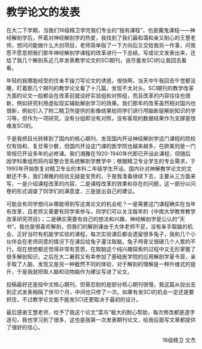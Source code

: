 # 教学论文的发表

在大二下学期，当我们16级精卫学完我们专业的“独有课程”，也是魔鬼课程——神经解剖学后，怀着对神经解剖学的热爱，我找到了我们最和蔼和亲又耐心的王慧老师，想问问能做什么大创项目，老师简单指了一下方向后又交给我另一件事，问我愿不愿意把我们那年神经解剖学课程的改革进行一下总结，写成论文发表出来，还给了我几个解剖系近几年发表教学论文的SCI期刊，说尽量发SCI的让我回去看看。

年轻的我哪能经受的住亲手操刀写论文的诱惑，很快啊，当天中午我回去午觉都没睡，盯着那几个期刊的教学论文看了十几篇，发现不太对头。SCI期刊的教学改革方面的论文一般都会在改革前就设好实验组和对照组，而且改革的内容往往也很新，例如研究利用虚拟现实辅助解剖学习的效果。我们那年的改革虽然相对国内也很新，例如引入了附二精卫所提供的影像结果给同学们进行颅脑断层解剖知识的学习等，但作为一项研究，没有分组即没有对照，没有客观的数据结果作为支撑是很难发SCI的。

于是我把目光转移到了国内的核心期刊，发现国内开设神经解剖学这门课程的院校仅有协和、复旦等少数，但国内开设这门课的医学院也越来越多，在欧美则是一门常规已开设多年的必修课。我们湘雅在1920-1940年代即已开设此课程，但随后因学科重组而将内容整合至系统解剖学教学中；根据精卫专业学生的专业需求，于1993年开始恢复对精卫专业的本科二年级学生开设。国内针对神解教学论文的文献还不多，我们湘雅的经验无疑是宝贵的，于是我准备继续下去，主要从三方面来写，一是介绍课程改革的内容，二是课程改革的效果和存在的问题，这一部分以问卷的形式调查了同学们的满意度，三是提出自己的建议。

可能会有同学想问从哪能得到写这类论文的机会呢？一是需要这门课程确实在当年有改革，且老师又需要有同学来参与，同学们可以关注每年的《中南大学教育教学改革研究项目》；二是确实需要有自己的想法和兴趣，神经解剖学是公认的“天书”，我也是很喜欢解剖，但我们的解剖课由于大体老师不足，没有亲手取脑的机会，正好当时有机能学实验的课程，每次实验课后都会遗留很多兔子，我和几个小伙伴会在老师同意的情况下在课后给兔子灌注取脑，兔子颅骨又很硬几个人累的不行，现在想想都还觉得非常有意思，在取脑这个纯兴趣探索的过程中又无形掌握了很多解剖知识，之后在大二暑假又有幸参加了基础医学院的应用解剖学夏令营，亲手取了人脑，发现又是另一种截然不同的体验，对于解剖的理解是一种升维式的提升，于是我就把取人脑和动物脑作为建议写进了论文。

投稿最好还是投中文核心期刊，但需忍耐的是部分核心期刊很慢，我这篇从投出去到正式发表相隔了快10个月，中间也只修了一次。如果有发SCI的机会一定还是要抓住，不过教学论文能不能发SCI还更取决于最初的设计。

最后感谢王慧老师，给予了我这个论文“菜鸟”极大的耐心帮助，每次修改都是逐字逐句，我也学习到了很多，这也是我第一次发表期刊论文，给我后面写文章都提供了很好的信心。

<p align="right">16级精卫 文杰</p>